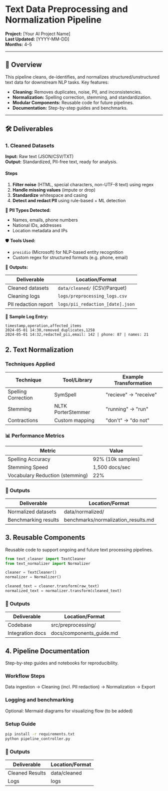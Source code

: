 # Text Data Preprocessing and Normalization Pipeline

**Project:** [Your AI Project Name]  
**Last Updated:** [YYYY-MM-DD]  
**Months:** 4–5  

---

## 📌 Overview

This pipeline cleans, de-identifies, and normalizes structured/unstructured text data for downstream NLP tasks. Key features:

- **Cleaning:** Removes duplicates, noise, PII, and inconsistencies.  
- **Normalization:** Spelling correction, stemming, and standardization.  
- **Modular Components:** Reusable code for future pipelines.  
- **Documentation:** Step-by-step guides and benchmarks.  

---

## 🛠️ Deliverables

### 1. Cleaned Datasets

**Input:** Raw text (JSON/CSV/TXT)  
**Output:** Standardized, PII-free text, ready for analysis.  

#### Steps

1. **Filter noise** (HTML, special characters, non-UTF-8 text) using regex  
2. **Handle missing values** (impute or drop)  
3. **Standardize** whitespace and casing  
4. **Detect and redact PII** using rule-based + ML detection  

📌 **PII Types Detected:**

- Names, emails, phone numbers  
- National IDs, addresses  
- Location metadata and IPs  

🛡 **Tools Used:**

- `presidio` (Microsoft) for NLP-based entity recognition  
- Custom regex for structured formats (e.g. phone, email)

📂 **Outputs:**

| Deliverable         | Location/Format                    |
|---------------------|------------------------------------|
| Cleaned datasets    | `data/cleaned/` (CSV/Parquet)      |
| Cleaning logs       | `logs/preprocessing_logs.csv`      |
| PII redaction report| `logs/pii_redaction_[date].json`    |

📄 **Sample Log Entry:**

```csv
timestamp,operation,affected_items
2024-05-01 14:30,removed_duplicates,1258
2024-05-01 14:32,redacted_pii,email: 142 | phone: 87 | names: 21
```

## 2. Text Normalization

### Techniques Applied

| Technique | Tool/Library | Example Transformation |
|-----------|-------------|------------------------|
| Spelling Correction | SymSpell | "recieve" → "receive" |
| Stemming | NLTK PorterStemmer | "running" → "run" |
| Contractions | Custom mapping | "don't" → "do not" |

### 📊 Performance Metrics

| Metric | Value |
|--------|-------|
| Spelling Accuracy | 92% (10k samples) |
| Stemming Speed | 1,500 docs/sec |
| Vocabulary Reduction (stemming) | 22% |

### 📂 Outputs

| Deliverable | Location/Format |
|-------------|----------------|
| Normalized datasets | data/normalized/ |
| Benchmarking results | benchmarks/normalization_results.md |

## 3. Reusable Components

Reusable code to support ongoing and future text processing pipelines.

```python
from text_cleaner import TextCleaner
from text_normalizer import Normalizer

cleaner = TextCleaner()  
normalizer = Normalizer()  

cleaned_text = cleaner.transform(raw_text)  
normalized_text = normalizer.transform(cleaned_text)  
```

### 📂 Outputs

| Deliverable | Location/Format |
|-------------|----------------|
| Codebase | src/preprocessing/ |
| Integration docs | docs/components_guide.md |

## 4. Pipeline Documentation

Step-by-step guides and notebooks for reproducibility.

### Workflow Steps

Data ingestion → Cleaning (incl. PII redaction) → Normalization → Export

### Logging and benchmarking

Optional: Mermaid diagrams for visualizing flow (to be added)

### Setup Guide

```bash
pip install -r requirements.txt
python pipeline_controller.py
```

### 📂 Outputs

| Deliverable | Location/Format |
|-------------|----------------|
| Cleaned Results | data/cleaned |
| Logs | logs|

